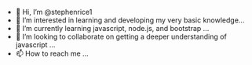 - 👋 Hi, I’m @stephenrice1
- 👀 I’m interested in learning and developing my very basic knowledge...
- 🌱 I’m currently learning javascript, node.js, and bootstrap ...
- 💞️ I’m looking to collaborate on getting a deeper understanding of javascript  ...
- 📫 How to reach me ...

<!---
stephenrice1/stephenrice1 is a ✨ special ✨ repository because its `README.md` (this file) appears on your GitHub profile.
You can click the Preview link to take a look at your changes.
--->
